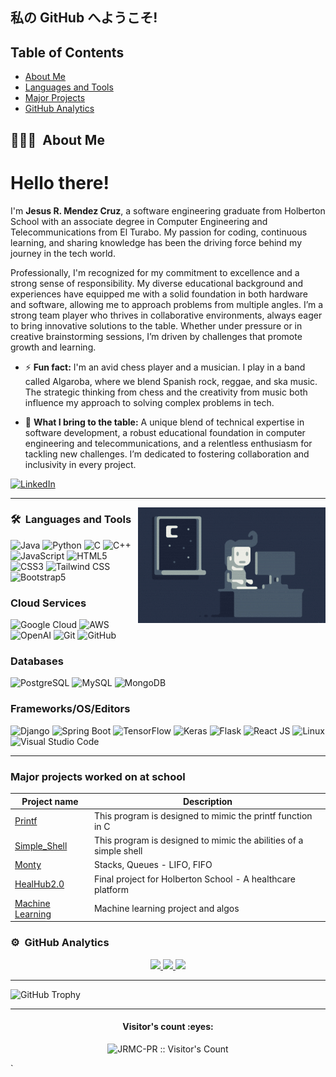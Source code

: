 ## 私の GitHub へようこそ!


## Table of Contents
- [About Me](#about-me)
- [Languages and Tools](#languages-and-tools)
- [Major Projects](#major-projects-worked-on-at-school)
- [GitHub Analytics](#github-analytics)


## 👨🏻‍💻 &nbsp;About Me

# Hello there!

I'm **Jesus R. Mendez Cruz**, a software engineering graduate from Holberton School with an associate degree in Computer Engineering and Telecommunications from El Turabo. My passion for coding, continuous learning, and sharing knowledge has been the driving force behind my journey in the tech world.

Professionally, I'm recognized for my commitment to excellence and a strong sense of responsibility. My diverse educational background and experiences have equipped me with a solid foundation in both hardware and software, allowing me to approach problems from multiple angles. I’m a strong team player who thrives in collaborative environments, always eager to bring innovative solutions to the table. Whether under pressure or in creative brainstorming sessions, I’m driven by challenges that promote growth and learning.

- ⚡️ **Fun fact:** I'm an avid chess player and a musician. I play in a band called Algaroba, where we blend Spanish rock, reggae, and ska music. The strategic thinking from chess and the creativity from music both influence my approach to solving complex problems in tech.

- 🌱 **What I bring to the table:** A unique blend of technical expertise in software development, a robust educational foundation in computer engineering and telecommunications, and a relentless enthusiasm for tackling new challenges. I’m dedicated to fostering collaboration and inclusivity in every project.


[![LinkedIn](https://img.shields.io/badge/LinkedIn-0077B5?style=for-the-badge&logo=linkedin&logoColor=white)](https://www.linkedin.com/in/jes%C3%BAs-m%C3%A9ndez-068b8a27a)


---

<img alt="Night Coding" src="https://raw.githubusercontent.com/AVS1508/AVS1508/master/assets/Night-Coding.gif" align="right"/>

### 🛠 &nbsp;Languages and Tools

![Java](https://img.shields.io/badge/-Java-007396?style=for-the-badge&logo=java)
![Python](https://img.shields.io/badge/-Python-3776AB?style=for-the-badge&logo=python)
![C](https://img.shields.io/badge/-C-A8B9CC?style=for-the-badge&logo=c&logoColor=white)
![C++](https://img.shields.io/badge/-C++-00599C?style=for-the-badge&logo=c%2B%2B)
![JavaScript](https://img.shields.io/badge/-JavaScript-F7DF1E?style=for-the-badge&logo=javascript&logoColor=black)
![HTML5](https://img.shields.io/badge/-HTML5-E34F26?style=for-the-badge&logo=HTML5)
![CSS3](https://img.shields.io/badge/-CSS3-1572B6?style=for-the-badge&logo=CSS3)
![Tailwind CSS](https://img.shields.io/badge/-Tailwind%20CSS-38B2AC?style=for-the-badge&logo=tailwindcss)
![Bootstrap5](https://img.shields.io/badge/-Bootstrap-7952B3?style=for-the-badge&logo=bootstrap)
<!-- ![Django REST Framework](https://img.shields.io/badge/-Django%20REST%20Framework-092E20?style=for-the-badge&logo=django) -->

### Cloud Services
![Google Cloud](https://img.shields.io/badge/-Google%20Cloud-4285F4?style=for-the-badge&logo=google-cloud&logoColor=white)
![AWS](https://img.shields.io/badge/-AWS-232F3E?style=for-the-badge&logo=amazon-aws&logoColor=white)
![OpenAI](https://img.shields.io/badge/-OpenAI-412991?style=for-the-badge&logo=openai)
![Git](https://img.shields.io/badge/-Git-F05032?style=for-the-badge&logo=git&logoColor=white)
![GitHub](https://img.shields.io/badge/-GitHub-181717?style=for-the-badge&logo=github)

### Databases
![PostgreSQL](https://img.shields.io/badge/-PostgreSQL-336791?style=for-the-badge&logo=PostgreSQL&logoColor=white)
![MySQL](https://img.shields.io/badge/-MySQL-4479A1?style=for-the-badge&logo=mysql&logoColor=white)
![MongoDB](https://img.shields.io/badge/-MongoDB-47A248?style=for-the-badge&logo=mongodb&logoColor=white)

### Frameworks/OS/Editors
![Django](https://img.shields.io/badge/-Django-092E20?style=for-the-badge&logo=django)
![Spring Boot](https://img.shields.io/badge/-Spring%20Boot-6DB33F?style=for-the-badge&logo=spring-boot&logoColor=white)
![TensorFlow](https://img.shields.io/badge/-TensorFlow-FF6F00?style=for-the-badge&logo=TensorFlow&logoColor=white)
![Keras](https://img.shields.io/badge/-Keras-D00000?style=for-the-badge&logo=Keras&logoColor=white)
![Flask](https://img.shields.io/badge/-Flask-000000?style=for-the-badge&logo=flask)
![React JS](https://img.shields.io/badge/-React%20JS-61DAFB?style=for-the-badge&logo=react&logoColor=black)
![Linux](https://img.shields.io/badge/-Linux-FCC624?style=for-the-badge&logo=linux&logoColor=black)
![Visual Studio Code](https://img.shields.io/badge/-Visual%20Studio%20Code-007ACC?style=for-the-badge&logo=visual-studio-code&logoColor=white)




---

### Major projects worked on at school

| Project name                                                     | Description                                                       |
| ---------------------------------------------------------------- | ----------------------------------------------------------------- |
| [Printf](https://github.com/JRMC-PR/holbertonschool-printf)      | This program is designed to mimic the printf function in C        |
| [Simple_Shell](https://github.com/JRMC-PR/holbertonschool-simple_shell) | This program is designed to mimic the abilities of a simple shell |
| [Monty](https://github.com/JRMC-PR/holbertonschool-monty)        | Stacks, Queues - LIFO, FIFO                                       |
| [HealHub2.0](https://github.com/JRMC-PR/HealHub2.0)              | Final project for Holberton School - A healthcare platform        |
| [Machine Learning](https://github.com/JRMC-PR/holbertonschool-machine_learning/tree/main)| Machine learning project and algos                |

### ⚙️ &nbsp;GitHub Analytics

<p align="center">
  <a href="https://github.com/JRMC-PR">
    <img height="180em" src="https://github-readme-stats-eight-theta.vercel.app/api?username=JRMC-PR&show_icons=true&theme=synthwave&include_all_commits=true&count_private=true"/>
    <img height="180em" src="https://github-readme-stats-eight-theta.vercel.app/api/top-langs/?username=JRMC-PR&layout=compact&langs_count=8&theme=synthwave"/>
    <img height="180em" src="https://github-readme-streak-stats.herokuapp.com/?user=JRMC-PR&theme=synthwave">
  </a>
</p>



---

![GitHub Trophy](https://github-profile-trophy.vercel.app/?username=JRMC-PR&theme=synthwave)

---

<h4 align="center">Visitor's count :eyes:</h4>

<p align="center"><img src="https://profile-counter.glitch.me/{JRMC-PR}/count.svg" alt="JRMC-PR :: Visitor's Count" /></p>


`

